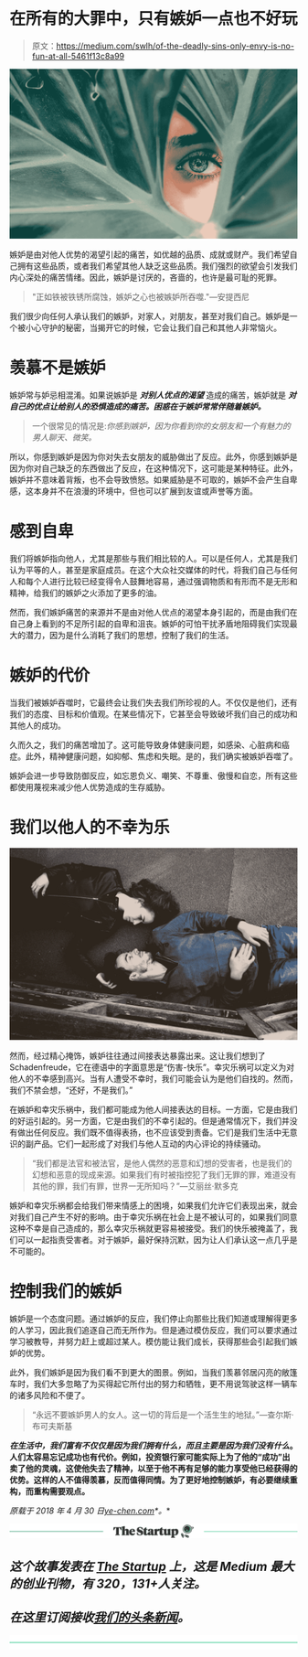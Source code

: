 # 在所有的大罪中，只有嫉妒一点也不好玩

> 原文：<https://medium.com/swlh/of-the-deadly-sins-only-envy-is-no-fun-at-all-5461f13c8a99>

![](img/02f8fba2ccb375f1507aadbb2fee56aa.png)

嫉妒是由对他人优势的渴望引起的痛苦，如优越的品质、成就或财产。我们希望自己拥有这些品质，或者我们希望其他人缺乏这些品质。我们强烈的欲望会引发我们内心深处的痛苦情绪。因此，嫉妒是讨厌的，吝啬的，也许是最可耻的死罪。

> "正如铁被铁锈所腐蚀，嫉妒之心也被嫉妒所吞噬."—安提西尼

我们很少向任何人承认我们的嫉妒，对家人，对朋友，甚至对我们自己。嫉妒是一个被小心守护的秘密，当揭开它的时候，它会让我们自己和其他人非常恼火。

# 羡慕不是嫉妒

嫉妒常与妒忌相混淆。如果说嫉妒是 ***对别人优点的渴望*** 造成的痛苦，嫉妒就是 ***对自己的优点让给别人的恐惧造成的痛苦。困惑在于嫉妒常常伴随着嫉妒。***

> 一个很常见的情况是:*你感到嫉妒，因为你看到你的女朋友和一个有魅力的男人聊天、微笑。*

所以，你感到嫉妒是因为你对失去女朋友的威胁做出了反应。此外，你感到嫉妒是因为你对自己缺乏的东西做出了反应，在这种情况下，这可能是某种特征。此外，嫉妒并不意味着背叛，也不会导致愤怒。如果威胁是不可取的，嫉妒不会产生自卑感，这本身并不在浪漫的环境中，但也可以扩展到友谊或声誉等方面。

# 感到自卑

我们将嫉妒指向他人，尤其是那些与我们相比较的人。可以是任何人，尤其是我们认为平等的人，甚至是家庭成员。在这个大众社交媒体的时代，将我们自己与任何人和每个人进行比较已经变得令人鼓舞地容易，通过强调物质和有形而不是无形和精神，给我们的嫉妒之火添加了更多的油。

然而，我们嫉妒痛苦的来源并不是由对他人优点的渴望本身引起的，而是由我们在自己身上看到的不足所引起的自卑和沮丧。嫉妒的可怕干扰矛盾地阻碍我们实现最大的潜力，因为是什么消耗了我们的思想，控制了我们的生活。

# 嫉妒的代价

当我们被嫉妒吞噬时，它最终会让我们失去我们所珍视的人。不仅仅是他们，还有我们的态度、目标和价值观。在某些情况下，它甚至会导致破坏我们自己的成功和其他人的成功。

久而久之，我们的痛苦增加了。这可能导致身体健康问题，如感染、心脏病和癌症。此外，精神健康问题，如抑郁、焦虑和失眠。是的，我们确实被嫉妒吞噬了。

嫉妒会进一步导致防御反应，如忘恩负义、嘲笑、不尊重、傲慢和自恋，所有这些都使用蔑视来减少他人优势造成的生存威胁。

# 我们以他人的不幸为乐

![](img/208572fbf8cc5132e8355165874df699.png)

然而，经过精心掩饰，嫉妒往往通过间接表达暴露出来。这让我们想到了 Schadenfreude，它在德语中的字面意思是“伤害-快乐”。幸灾乐祸可以定义为对他人的不幸感到高兴。当有人遭受不幸时，我们可能会认为是他们自找的。然而，我们不禁会想，“还好，不是我们。”

在嫉妒和幸灾乐祸中，我们都可能成为他人间接表达的目标。一方面，它是由我们的好运引起的。另一方面，它是由我们的不幸引起的。但是通常情况下，我们并没有做出任何反应。我们既不值得表扬，也不应该受到责备。它们是我们生活中无意识的副产品。它们一起形成了对我们与他人互动的内心评论的持续骚动。

> “我们都是法官和被法官，是他人偶然的恶意和幻想的受害者，也是我们的幻想和恶意的现成来源。如果我们有时被指控犯了我们无罪的罪，难道没有其他的罪，我们有罪，世界一无所知吗？”—艾丽丝·默多克

嫉妒和幸灾乐祸都会给我们带来情感上的困境，如果我们允许它们表现出来，就会对我们自己产生不好的影响。由于幸灾乐祸在社会上是不被认可的，如果我们同意这种不幸是自己造成的，那么幸灾乐祸就更容易被接受。我们的快乐被掩盖了，我们可以一起指责受害者。对于嫉妒，最好保持沉默，因为让人们承认这一点几乎是不可能的。

# 控制我们的嫉妒

嫉妒是一个态度问题。通过嫉妒的反应，我们停止向那些比我们知道或理解得更多的人学习，因此我们追逐自己而无所作为。但是通过模仿反应，我们可以要求通过学习被教导，并努力赶上或超过某人。模仿能让我们成长，获得那些会引起我们嫉妒的优势。

此外，我们嫉妒是因为我们看不到更大的图景。例如，当我们羡慕邻居闪亮的敞篷车时，我们大多忽略了为买得起它所付出的努力和牺牲，更不用说驾驶这样一辆车的诸多风险和不便了。

> “永远不要嫉妒男人的女人。这一切的背后是一个活生生的地狱。”—查尔斯·布可夫斯基

***在生活中，我们富有不仅仅是因为我们拥有什么，而且主要是因为我们没有什么***[](https://ye-chen.com/bye-bye-stuff-hello-minimalism/)****。人们太容易忘记成功也有代价。例如，投资银行家可能实际上为了他的“成功”出卖了他的灵魂，这使他失去了精神，以至于他不再有足够的能力享受他已经获得的优势。这样的人不值得羡慕，反而值得同情。为了更好地控制嫉妒，有必要继续重构，而重构需要观点。****

**原载于 2018 年 4 月 30 日*[*ye-chen.com*](https://ye-chen.com/of-the-deadly-sins-only-envy-is-no-fun-at-all/)*。**

*[![](img/308a8d84fb9b2fab43d66c117fcc4bb4.png)](https://medium.com/swlh)*

## *这个故事发表在 [The Startup](https://medium.com/swlh) 上，这是 Medium 最大的创业刊物，有 320，131+人关注。*

## *在这里订阅接收[我们的头条新闻](http://growthsupply.com/the-startup-newsletter/)。*

*[![](img/b0164736ea17a63403e660de5dedf91a.png)](https://medium.com/swlh)*